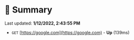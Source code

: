 # 📖 Summary
Last updated: **1/12/2022, 2:43:55 PM**

- `GET` [https://google.com](https://google.com) - **Up** (139ms)
